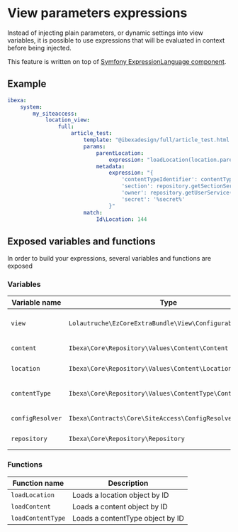 # View parameters expressions

Instead of injecting plain parameters, or dynamic settings into view variables, it is possible to use expressions
that will be evaluated in context before being injected.

This feature is written on top of [Symfony ExpressionLanguage component](https://symfony.com/doc/current/components/expression_language.html).

## Example

```yaml
ibexa:
    system:
        my_siteaccess:
            location_view:
                full:
                    article_test:
                        template: "@ibexadesign/full/article_test.html.twig"
                        params:
                            parentLocation:
                                expression: "loadLocation(location.parentLocationId)"
                            metadata:
                                expression: "{
                                    'contentTypeIdentifier': contentType.identifier,
                                    'section': repository.getSectionService().loadSection(content.contentInfo.sectionId),
                                    'owner': repository.getUserService().loadUser(content.contentInfo.ownerId),
                                    'secret': '%secret%'
                                }"
                        match:
                            Id\Location: 144
```

## Exposed variables and functions
In order to build your expressions, several variables and functions are exposed

### Variables
| Variable name    | Type                                                      | Description                           |
|------------------|-----------------------------------------------------------|---------------------------------------|
| `view`           | `Lolautruche\EzCoreExtraBundle\View\ConfigurableView`     | The **content view** being configured |
| `content`        | `Ibexa\Core\Repository\Values\Content\Content`            | Current content                       |
| `location`       | `Ibexa\Core\Repository\Values\Content\Location`           | Current location                      |
| `contentType`    | `Ibexa\Core\Repository\Values\ContentType\ContentType`    | ContentType of the current content    |
| `configResolver` | `Ibexa\Contracts\Core\SiteAccess\ConfigResolverInterface` | The ConfigResolver                    |
| `repository`     | `Ibexa\Core\Repository\Repository`                        | The content repository                |

### Functions
| Function name     | Description                      |
|-------------------|----------------------------------|
| `loadLocation`    | Loads a location object by ID    |
| `loadContent`     | Loads a content object by ID     |
| `loadContentType` | Loads a contentType object by ID |

